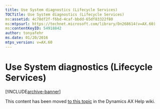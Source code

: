 ```yaml
---
title: Use System diagnostics (Lifecycle Services)
TOCTitle: Use System diagnostics (Lifecycle Services)
ms:assetid: 4c78df2f-f6bd-4caf-bbdd-65df83322f80
ms:mtpsurl: https://technet.microsoft.com/library/Dn268614(v=AX.60)
ms:contentKeyID: 54918842
author: tonyafehr
ms.date: 01/20/2016
mtps_version: v=AX.60
---
```


# Use System diagnostics (Lifecycle Services) 


[!INCLUDE[archive-banner](includes/archive-banner.md)]


This content has been moved [to this topic](https://ax.help.dynamics.com/en/wiki/use-system-diagnostics-lifecycle-services/) in the Dynamics AX Help wiki.

  


